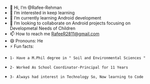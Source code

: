 - 👋 Hi, I’m @Rafee-Rehman
- 👀 I’m interested in keep learning
- 🌱 I’m currently learning Android development
- 💞️ I’m looking to collaborate on Android projects focusing on Developmetal Needs of Children
- 📫 How to reach me RafeeR2811@gmail.com
- 😄 Pronouns: He
- ⚡ Fun facts:
-     1- Have a M.Phil degree in " Soil and Environmental Sciences "
-     2- Worked As School Coordinator-Principal for 11 Years
-     3- Always had interest in Technology So, Now learning to Code

<!---
Rafee-Rehman/Rafee-Rehman is a ✨ special ✨ repository because its `README.md` (this file) appears on your GitHub profile.
You can click the Preview link to take a look at your changes.
--->
